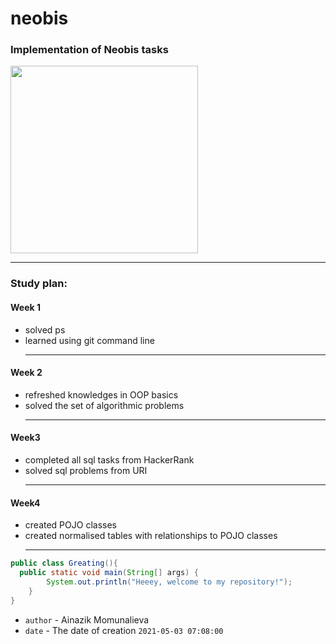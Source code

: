 # neobis
### Implementation of Neobis tasks 
<img src="https://scontent.ffru7-1.fna.fbcdn.net/v/t1.6435-1/118321917_252889995946301_2361577662290652996_n.png?_nc_cat=104&ccb=1-3&_nc_sid=dbb9e7&_nc_ohc=FeMQ2sPzsKQAX8bbemS&_nc_ht=scontent.ffru7-1.fna&oh=6cc0bd66683da6ce02ea21baf4316722&oe=60B38911" width="300" height="300"><hr>

### Study plan:
#### Week 1
- solved ps
- learned using git command line <hr>

#### Week 2
- refreshed knowledges in OOP basics 
- solved the set of algorithmic problems<hr>

#### Week3
- completed all sql tasks from HackerRank
- solved sql problems from URI <hr>

#### Week4
- created POJO classes
- created normalised tables with relationships to POJO classes <hr>

```java
public class Greating(){
  public static void main(String[] args) {
        System.out.println("Heeey, welcome to my repository!");
    }
}
```
- `author` - Ainazik Momunalieva
- `date` - The date of creation `2021-05-03 07:08:00`

